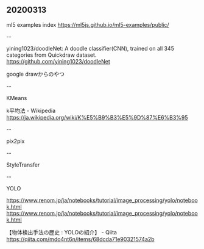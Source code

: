 ## 20200313

ml5 examples index https://ml5js.github.io/ml5-examples/public/

--

yining1023/doodleNet: A doodle classifier(CNN), trained on all 345 categories from Quickdraw dataset. https://github.com/yining1023/doodleNet

google drawからのやつ

--

KMeans

k平均法 - Wikipedia https://ja.wikipedia.org/wiki/K%E5%B9%B3%E5%9D%87%E6%B3%95

--

pix2pix

--

StyleTransfer

--

YOLO

https://www.renom.jp/ja/notebooks/tutorial/image_processing/yolo/notebook.html https://www.renom.jp/ja/notebooks/tutorial/image_processing/yolo/notebook.html

【物体検出手法の歴史 : YOLOの紹介】 - Qiita https://qiita.com/mdo4nt6n/items/68dcda71e90321574a2b
